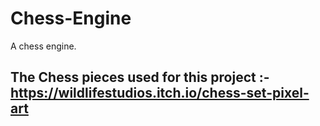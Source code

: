 # Chess-Engine
A chess engine.
## The Chess pieces used for this project :- https://wildlifestudios.itch.io/chess-set-pixel-art
